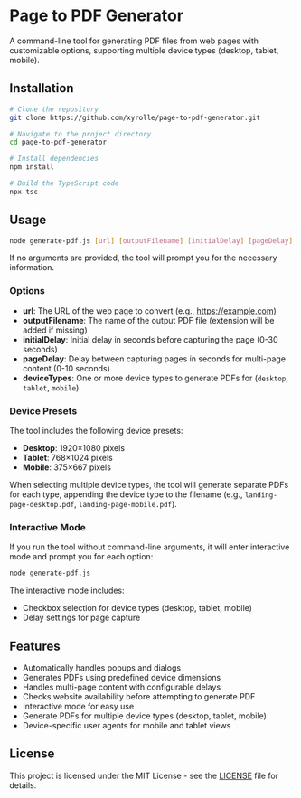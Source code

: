 # Page to PDF Generator

A command-line tool for generating PDF files from web pages with customizable options, supporting multiple device types (desktop, tablet, mobile).

## Installation

```bash
# Clone the repository
git clone https://github.com/xyrolle/page-to-pdf-generator.git

# Navigate to the project directory
cd page-to-pdf-generator

# Install dependencies
npm install

# Build the TypeScript code
npx tsc
```

## Usage

```bash
node generate-pdf.js [url] [outputFilename] [initialDelay] [pageDelay] [deviceTypes...]
```

If no arguments are provided, the tool will prompt you for the necessary information.

### Options

- **url**: The URL of the web page to convert (e.g., https://example.com)
- **outputFilename**: The name of the output PDF file (extension will be added if missing)
- **initialDelay**: Initial delay in seconds before capturing the page (0-30 seconds)
- **pageDelay**: Delay between capturing pages in seconds for multi-page content (0-10 seconds)
- **deviceTypes**: One or more device types to generate PDFs for (`desktop`, `tablet`, `mobile`)

### Device Presets

The tool includes the following device presets:

- **Desktop**: 1920×1080 pixels
- **Tablet**: 768×1024 pixels
- **Mobile**: 375×667 pixels

When selecting multiple device types, the tool will generate separate PDFs for each type, appending the device type to the filename (e.g., `landing-page-desktop.pdf`, `landing-page-mobile.pdf`).

### Interactive Mode

If you run the tool without command-line arguments, it will enter interactive mode and prompt you for each option:

```bash
node generate-pdf.js
```

The interactive mode includes:
- Checkbox selection for device types (desktop, tablet, mobile)
- Delay settings for page capture

## Features

- Automatically handles popups and dialogs
- Generates PDFs using predefined device dimensions
- Handles multi-page content with configurable delays
- Checks website availability before attempting to generate PDF
- Interactive mode for easy use
- Generate PDFs for multiple device types (desktop, tablet, mobile)
- Device-specific user agents for mobile and tablet views

## License

This project is licensed under the MIT License - see the [LICENSE](LICENSE) file for details. 